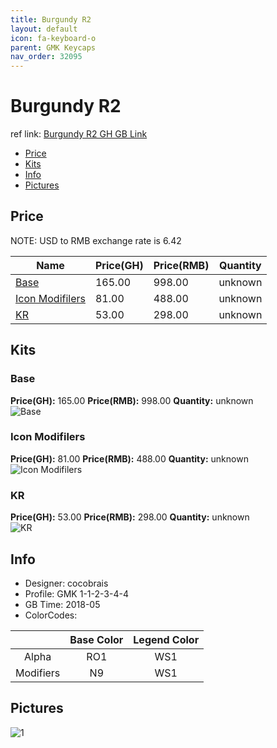 ```yaml
---
title: Burgundy R2
layout: default
icon: fa-keyboard-o
parent: GMK Keycaps
nav_order: 32095
---
```


# Burgundy R2

ref link: [Burgundy R2 GH GB Link](https://geekhack.org/index.php?topic=95494.0)

* [Price](#price)
* [Kits](#kits)
* [Info](#info)
* [Pictures](#pictures)


## Price  
NOTE: USD to RMB exchange rate is 6.42

| Name          | Price(GH)    |  Price(RMB) | Quantity |
| ------------- | ------------ |  ---------- | -------- |
|[Base](#base)|165.00|998.00|unknown|
|[Icon Modifilers](#icon-modifilers)|81.00|488.00|unknown|
|[KR](#kr)|53.00|298.00|unknown|


## Kits
### Base
**Price(GH):** 165.00    **Price(RMB):** 998.00    **Quantity:** unknown  
<img src="{{ 'assets/images/gmk-keycaps/burgundyr2/kits_pics/base.png' | relative_url }}" alt="Base" class="image featured">

### Icon Modifilers
**Price(GH):** 81.00    **Price(RMB):** 488.00    **Quantity:** unknown  
<img src="{{ 'assets/images/gmk-keycaps/burgundyr2/kits_pics/icon-modifiers.png' | relative_url }}" alt="Icon Modifilers" class="image featured">

### KR
**Price(GH):** 53.00    **Price(RMB):** 298.00    **Quantity:** unknown  
<img src="{{ 'assets/images/gmk-keycaps/burgundyr2/kits_pics/kr.png' | relative_url }}" alt="KR" class="image featured">


## Info
* Designer: cocobrais
* Profile: GMK 1-1-2-3-4-4
* GB Time: 2018-05
* ColorCodes: 

| |Base Color     | Legend Color
| :-------------: | :-------------: | :------------:
|Alpha|RO1|WS1
|Modifiers|N9|WS1


## Pictures
<img src="{{ 'assets/images/gmk-keycaps/burgundyr2/rendering_pics/1.jpg' | relative_url }}" alt="1" class="image featured">
